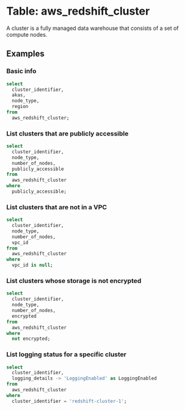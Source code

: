 # Table: aws_redshift_cluster

A cluster is a fully managed data warehouse that consists of a set of compute nodes.

## Examples

### Basic info

```sql
select
  cluster_identifier,
  akas,
  node_type,
  region
from
  aws_redshift_cluster;
```

### List clusters that are publicly accessible

```sql
select
  cluster_identifier,
  node_type,
  number_of_nodes,
  publicly_accessible
from
  aws_redshift_cluster
where
  publicly_accessible;
```

### List clusters that are not in a VPC

```sql
select
  cluster_identifier,
  node_type,
  number_of_nodes,
  vpc_id
from
  aws_redshift_cluster
where
  vpc_id is null;
```

### List clusters whose storage is not encrypted

```sql
select
  cluster_identifier,
  node_type,
  number_of_nodes,
  encrypted
from
  aws_redshift_cluster
where
  not encrypted;
```

### List logging status for a specific cluster

```sql
select
  cluster_identifier,
  logging_details -> 'LoggingEnabled' as LoggingEnabled
from
  aws_redshift_cluster
where
  cluster_identifier = 'redshift-cluster-1';
```
